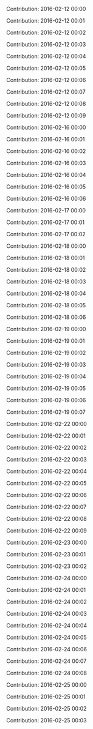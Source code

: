 Contribution: 2016-02-12 00:00

Contribution: 2016-02-12 00:01

Contribution: 2016-02-12 00:02

Contribution: 2016-02-12 00:03

Contribution: 2016-02-12 00:04

Contribution: 2016-02-12 00:05

Contribution: 2016-02-12 00:06

Contribution: 2016-02-12 00:07

Contribution: 2016-02-12 00:08

Contribution: 2016-02-12 00:09

Contribution: 2016-02-16 00:00

Contribution: 2016-02-16 00:01

Contribution: 2016-02-16 00:02

Contribution: 2016-02-16 00:03

Contribution: 2016-02-16 00:04

Contribution: 2016-02-16 00:05

Contribution: 2016-02-16 00:06

Contribution: 2016-02-17 00:00

Contribution: 2016-02-17 00:01

Contribution: 2016-02-17 00:02

Contribution: 2016-02-18 00:00

Contribution: 2016-02-18 00:01

Contribution: 2016-02-18 00:02

Contribution: 2016-02-18 00:03

Contribution: 2016-02-18 00:04

Contribution: 2016-02-18 00:05

Contribution: 2016-02-18 00:06

Contribution: 2016-02-19 00:00

Contribution: 2016-02-19 00:01

Contribution: 2016-02-19 00:02

Contribution: 2016-02-19 00:03

Contribution: 2016-02-19 00:04

Contribution: 2016-02-19 00:05

Contribution: 2016-02-19 00:06

Contribution: 2016-02-19 00:07

Contribution: 2016-02-22 00:00

Contribution: 2016-02-22 00:01

Contribution: 2016-02-22 00:02

Contribution: 2016-02-22 00:03

Contribution: 2016-02-22 00:04

Contribution: 2016-02-22 00:05

Contribution: 2016-02-22 00:06

Contribution: 2016-02-22 00:07

Contribution: 2016-02-22 00:08

Contribution: 2016-02-22 00:09

Contribution: 2016-02-23 00:00

Contribution: 2016-02-23 00:01

Contribution: 2016-02-23 00:02

Contribution: 2016-02-24 00:00

Contribution: 2016-02-24 00:01

Contribution: 2016-02-24 00:02

Contribution: 2016-02-24 00:03

Contribution: 2016-02-24 00:04

Contribution: 2016-02-24 00:05

Contribution: 2016-02-24 00:06

Contribution: 2016-02-24 00:07

Contribution: 2016-02-24 00:08

Contribution: 2016-02-25 00:00

Contribution: 2016-02-25 00:01

Contribution: 2016-02-25 00:02

Contribution: 2016-02-25 00:03

